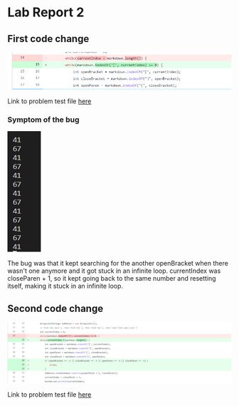 # Lab Report 2

## First code change

![image](Lab2ss2.png)

Link to problem test file [here](https://github.com/philliptwu/markdown-parser/blob/37d0d52147000f309f206972eb7595701b3ecc52/test-file.md) <br>
### Symptom of the bug
![image](Lab2ss3.png)

The bug was that it kept searching for the another openBracket when there wasn't one anymore and it got stuck in an infinite loop. currentIndex was closeParen + 1, so it kept going back to the same number and resetting itself, making it stuck in an infinite loop.

## Second code change
![image](Lab2ss1.png)

Link to problem test file [here](https://github.com/philliptwu/markdown-parser/blob/37d0d52147000f309f206972eb7595701b3ecc52/test-file5.md)
